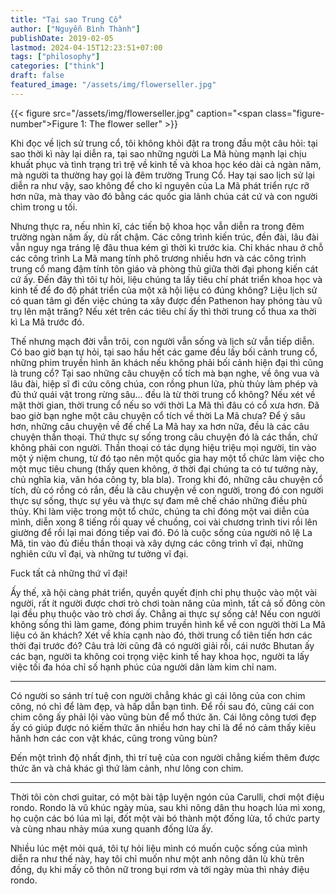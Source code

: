 ```yaml
---
title: "Tại sao Trung Cổ"
author: ["Nguyễn Bình Thành"]
publishDate: 2019-02-05
lastmod: 2024-04-15T12:23:51+07:00
tags: ["philosophy"]
categories: ["think"]
draft: false
featured_image: "/assets/img/flowerseller.jpg"
---
```


{{< figure src="/assets/img/flowerseller.jpg" caption="<span class=\"figure-number\">Figure 1: </span>The flower seller" >}}

Khi đọc về lịch sử trung cổ, tôi không khỏi đặt ra trong đầu một câu
hỏi: tại sao thời kì này lại diễn ra, tại sao những người La Mã hùng
mạnh lại chịu khuất phục và tình trạng trì trệ về kinh tế và khoa học
kéo dài cả ngàn năm, mà người ta thường hay gọi là đêm trường Trung Cổ.
Hay tại sao lịch sử lại diễn ra như vậy, sao không để cho kỉ nguyên của
La Mã phát triển rực rỡ hơn nữa, mà thay vào đó bằng các quốc gia lãnh
chúa cát cứ và con người chìm trong u tối.

Nhưng thực ra, nếu nhìn kĩ, các tiến bộ khoa học vẫn diễn ra trong đêm
trường ngàn năm ấy, dù rất chậm. Các công trình kiến trúc, đền đài, lâu
đài vẫn nguy nga tráng lệ đâu thua kém gì thời kì trước kia. Chỉ khác
nhau ở chỗ các công trình La Mã mang tính phô trương nhiều hơn và các
công trình trung cổ mang đậm tính tôn giáo và phòng thủ giữa thời đại
phong kiến cát cứ ấy. Đến đây thì tôi tự hỏi, liệu chúng ta lấy tiêu chí
phát triển khoa học và kinh tế để đo độ phát triển của một xã hội liệu
có đúng không? Liệu lịch sử có quan tâm gì đến việc chúng ta xây được
đền Pathenon hay phóng tàu vũ trụ lên mặt trăng? Nếu xét trên các tiêu
chí ấy thì thời trung cổ thua xa thời kì La Mã trước đó.

Thế nhưng mạch đời vẫn trôi, con người vẫn sống và lịch sử vẫn tiếp
diễn. Có bao giờ bạn tự hỏi, tại sao hầu hết các game đều lấy bối cảnh
trung cổ, những phim truyền hình ăn khách nếu không phải bối cảnh hiện
đại thì cũng là trung cổ? Tại sao những câu chuyện cổ tích mà bạn nghe,
về ông vua và lâu đài, hiệp sĩ đi cứu công chúa, con rồng phun lửa, phù
thủy làm phép và đủ thứ quái vật trong rừng sâu... đều là từ thời trung
cổ không? Nếu xét về mặt thời gian, thời trung cổ nếu so với thời La Mã
thì đâu có cổ xưa hơn. Đã bao giờ bạn nghe một câu chuyện cổ tích về
thời La Mã chưa? Để ý sâu hơn, những câu chuyện về đế chế La Mã hay xa
hơn nữa, đều là các câu chuyện thần thoại. Thứ thực sự sống trong câu
chuyện đó là các thần, chứ không phải con người. Thần thoại có tác dụng
hiệu triệu mọi người, tin vào một ý niệm chung, từ đó tạo nên một quốc
gia hay một tổ chức làm việc cho một mục tiêu chung (thấy quen không, ở
thời đại chúng ta có tư tưởng này, chủ nghĩa kia, văn hóa công ty, bla
bla). Trong khi đó, những câu chuyện cổ tích, dù có rồng có rắn, đều là
câu chuyện về con người, trong đó con người thực sự sống, thực sự yêu và
thực sự đam mê chế cháo những điều phù thủy. Khi làm việc trong một tổ
chức, chúng ta chỉ đóng một vai diễn của mình, diễn xong 8 tiếng rồi
quay về chuồng, coi vài chương trình tivi rồi lên giường để rồi lại mai
đóng tiếp vai đó. Đó là cuộc sống của người nô lệ La Mã, tin vào đủ điều
thần thoại và xây dựng các công trình vĩ đại, những nghiên cứu vĩ đại,
và những tư tưởng vĩ đại.

Fuck tất cả những thứ vĩ đại!

Ấy thế, xã hội càng phát triển, quyền quyết định chỉ phụ thuộc vào một
vài người, rất ít người được chơi trò chơi toàn năng của mình, tất cả số
đông còn lại đều phụ thuộc vào trò chơi ấy. Chẳng ai thực sự sống cả!
Nếu con người không sống thì làm game, đóng phim truyền hình kể về con
người thời La Mã liệu có ăn khách? Xét về khía cạnh nào đó, thời trung
cổ tiên tiến hơn các thời đại trước đó? Câu trả lời cũng đã có người
giải rồi, cái nước Bhutan ấy các bạn, người ta không coi trọng việc kinh
tế hay khoa học, người ta lấy việc tối đa hóa chỉ số hạnh phúc của người
dân làm kim chỉ nam.

---

Có người so sánh trí tuệ con người chẳng khác gì cái lông của con chim
công, nó chỉ để làm đẹp, và hấp dẫn bạn tình. Để rồi sau đó, cũng cái
con chim công ấy phải lội vào vũng bùn để mổ thức ăn. Cái lông công tươi
đẹp ấy có giúp được nó kiếm thức ăn nhiều hơn hay chỉ là để nó cảm thấy
kiêu hãnh hơn các con vật khác, cũng trong vũng bùn?

Đến một trình độ nhất định, thì trí tuệ của con người chẳng kiếm thêm
được thức ăn và chả khác gì thứ làm cảnh, như lông con chim.

---

Thời tôi còn chơi guitar, có một bài tập luyện ngón của Carulli, chơi
một điệu rondo. Rondo là vũ khúc ngày mùa, sau khi nông dân thu hoạch
lúa mì xong, họ cuộn các bó lúa mì lại, đốt một vài bó thành một đống
lửa, tổ chức party và cùng nhau nhảy múa xung quanh đống lửa ấy.

Nhiều lúc mệt mỏi quá, tôi tự hỏi liệu mình có muốn cuộc sống của mình
diễn ra như thế này, hay tôi chỉ muốn như một anh nông dân lù khù trên
đồng, dụ khi mấy cô thôn nữ trong bụi rơm và tới ngày mùa thì nhảy điệu
rondo.
